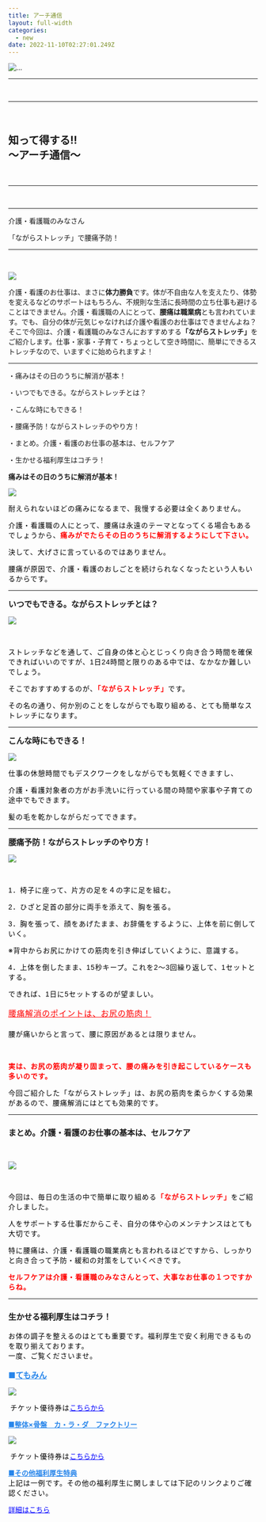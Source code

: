 ```yaml
---
title: アーチ通信
layout: full-width
categories:
  - new
date: 2022-11-10T02:27:01.249Z
---
```

<!--StartFragment-->

<div class="flex flex-wrap justify-center">

<img src="/images/image-1-.jpg" class="max-w-full  h-auto" alt="..." /><br>

</div>

<!--EndFragment-->

<div class="cc-m-all-content j-module j-text" id="cc-m-all-content-11999766060" data-action="content" ng-non-bindable="">

<div class="text-center"><!--StartFragment-->

<!--StartFragment-->

<hr>

<body class="p-20 >

<hr class="border-2 border-blue-300 border-blue-800 " /><br>

<hr class="border-2 border-blue-500 border-blue-800 " /><br>

<h2 class="text-xl font-bold">知って得する‼<br>～アーチ通信～</h2><br>

<hr class="border-2 border-blue-300 border-blue-800 " /><br>

<hr>

<!--EndFragment-->

<!--StartFragment-->

<div class="bg-blue-100  text-center bg-opacity-50 p-8 w-full h-full"> 

<span class="text-black-600 text-center text-xl font-bold">介護・看護職のみなさん</span><br>

<span class="text-black-600 text-center text-xl font-bold">「ながらストレッチ」で腰痛予防！</span></div><hr class="border-2 border-blue-500 border-blue-800 " /><br>

<!--EndFragment-->

<!--StartFragment-->

<div class ="space-y-4 sm:grid sm:grid-cols-2">

<img class="float-left 　" src="/images/image-2-.jpg"><p>介護・看護のお仕事は、まさに<span class="text-xs text-red-600 font-bold">**体力勝負**</span>です。体が不自由な人を支えたり、体勢を変えるなどのサポートはもちろん、不規則な生活に長時間の立ち仕事も避けることはできません。介護・看護職の人にとって、<span class="text-xs text-red-600 text-base font-bold">**腰痛は職業病**</span>とも言われています。でも、自分の体が元気じゃなければ介護や看護のお仕事はできませんよね？そこで今回は、介護・看護職のみなさんにおすすめする<span class="text-xs  text-red-600 text-base font-bold">**「ながらストレッチ」**</span>をご紹介します。仕事・家事・子育て・ちょっとして空き時間に、簡単にできるストレッチなので、いますぐに始められますよ！</p></div></div>

<hr>

<span class="text-xm text-left t text-center text-fold ">・痛みはその日のうちに解消が基本！</span> 

<span class="text-xm text-left  text-center text-fold ">・いつでもできる。ながらストレッチとは？</span> 

<span class="text-xm text-left  text-center text-fold ">・こんな時にもできる！</span> 

<span class="text-xm text-left  text-center text-fold ">・腰痛予防！ながらストレッチのやり方！</span> 

<span class="text-xm text-left  text-center text-fold ">・まとめ。介護・看護のお仕事の基本は、セルフケア</span> 

<span class="text-xm text-left  text-center text-fold ">・生かせる福利厚生はコチラ！</span> 

<span class="text-xm text-left  text-center text-fold "><strong>痛みはその日のうちに解消が基本！</strong></span> 

![](/images/image-3-.jpg)

<p class="MsoNormal"><span style="color: #000000; font-size: 14px;" data-mce-style="color: #000000; font-size: 14px;"><span style="letter-spacing: 0.75pt;" data-mce-style="letter-spacing: 0.75pt;">耐えられないほどの痛みになるまで、我慢する必要は全くありません。</span></span></p><p class="MsoNormal"><span style="font-size: 14px;" data-mce-style="font-size: 14px;"><span style="color: #000000; letter-spacing: 0.75pt;" data-mce-style="color: #000000; letter-spacing: 0.75pt;">介護・看護職の人にとって、腰痛は永遠のテーマとなってくる場合もあるでしょうから、</span><b><span style="color: red; letter-spacing: 0.75pt;" data-mce-style="color: red; letter-spacing: 0.75pt;">痛みがでたらその日のうちに解消するようにして下さい。</span></b></span></p><p class="MsoNormal"><span style="color: #000000; font-size: 14px;" data-mce-style="color: #000000; font-size: 14px;"><span style="letter-spacing: 0.75pt;" data-mce-style="letter-spacing: 0.75pt;">決して、大げさに言っているのではありません。</span></span></p><p><span style="color: #000000; letter-spacing: 0.75pt; font-size: 14px;" data-mce-style="color: #000000; letter-spacing: 0.75pt; font-size: 14px;">腰痛が原因で、介護・看護のおしごとを続けられなくなったという人もいるからです。</span></p></div><hr>

<span style="font-size: 16px;" data-mce-style="font-size: 16px;"><strong>いつでもできる。ながらストレッチとは？</strong></span>

![](/images/image-4-.jpg)

 <p class="MsoNormal"><span style="color: #000000; font-size: 14px;" data-mce-style="color: #000000; font-size: 14px;"><span style="letter-spacing: 0.75pt;" data-mce-style="letter-spacing: 0.75pt;">ストレッチなどを通して、ご自身の体と心とじっくり向き合う時間を確保できればいいのですが、</span><span lang="EN-US" style="font-family: Verdana, sans-serif; letter-spacing: 0.75pt;" xml:lang="EN-US" data-mce-style="font-family: Verdana, sans-serif; letter-spacing: 0.75pt;">1</span><span style="letter-spacing: 0.75pt;" data-mce-style="letter-spacing: 0.75pt;">日</span><span lang="EN-US" style="font-family: Verdana, sans-serif; letter-spacing: 0.75pt;" xml:lang="EN-US" data-mce-style="font-family: Verdana, sans-serif; letter-spacing: 0.75pt;">24</span><span style="letter-spacing: 0.75pt;" data-mce-style="letter-spacing: 0.75pt;">時間と限りのある中では、なかなか難しいでしょう。</span></span></p><p class="MsoNormal"><span style="font-size: 14px;" data-mce-style="font-size: 14px;"><span style="color: #000000; letter-spacing: 0.75pt;" data-mce-style="color: #000000; letter-spacing: 0.75pt;">そこでおすすめするのが、</span><b><span style="color: red; letter-spacing: 0.75pt;" data-mce-style="color: red; letter-spacing: 0.75pt;">「ながらストレッチ」</span></b><span style="color: #000000; letter-spacing: 0.75pt;" data-mce-style="color: #000000; letter-spacing: 0.75pt;">です。</span></span></p><p><span style="color: #000000; letter-spacing: 0.75pt; font-size: 14px;" data-mce-style="color: #000000; letter-spacing: 0.75pt; font-size: 14px;">その名の通り、何か別のことをしながらでも取り組める、とても簡単なストレッチになります。</span></p></div><hr>

<span style="font-size: 16px;" data-mce-style="font-size: 16px;"><strong>こんな時にもできる！</strong></span>

![](/images/image-5-.jpg)

<p class="MsoNormal"><span style="color: #000000; font-size: 14px;" data-mce-style="color: #000000; font-size: 14px;"><span style="letter-spacing: 0.75pt;" data-mce-style="letter-spacing: 0.75pt;">仕事の休憩時間でもデ</span></span><span style="color: #000000; font-size: 14px;" data-mce-style="color: #000000; font-size: 14px;"><span style="letter-spacing: 0.75pt;" data-mce-style="letter-spacing: 0.75pt;">スクワークをしながらでも気軽くできますし、</span></span></p><p class="MsoNormal"><span style="color: #000000; font-size: 14px;" data-mce-style="color: #000000; font-size: 14px;"><span style="letter-spacing: 0.75pt;" data-mce-style="letter-spacing: 0.75pt;">介護・看護対象者の方がお手洗いに行っている間の時間や</span></span><span style="color: #000000; font-size: 14px;" data-mce-style="color: #000000; font-size: 14px;"><span style="letter-spacing: 0.75pt;" data-mce-style="letter-spacing: 0.75pt;">家事や子育ての途中でもできます。</span></span></p><p><span style="color: #000000; letter-spacing: 0.75pt; font-size: 14px;" data-mce-style="color: #000000; letter-spacing: 0.75pt; font-size: 14px;">髪の毛を乾かしながらだってできます。</span></p></div><hr>

<span style="font-size: 16px;" data-mce-style="font-size: 16px;"><strong>腰痛予防！ながらストレッチのやり方！</strong></span>

![](/images/image-6-.jpg)

<br><p class="MsoNormal"><span style="color: #000000; font-size: 14px;" data-mce-style="color: #000000; font-size: 14px;"><span lang="EN-US" style="font-family: Verdana, sans-serif; letter-spacing: 0.75pt;" xml:lang="EN-US" data-mce-style="font-family: Verdana, sans-serif; letter-spacing: 0.75pt;">1</span><span style="letter-spacing: 0.75pt;" data-mce-style="letter-spacing: 0.75pt;">．椅子に座って、片方の足を４の字に足を組む。</span></span></p><p class="MsoNormal"><span style="color: #000000; font-size: 14px;" data-mce-style="color: #000000; font-size: 14px;"><span lang="EN-US" style="font-family: Verdana, sans-serif; letter-spacing: 0.75pt;" xml:lang="EN-US" data-mce-style="font-family: Verdana, sans-serif; letter-spacing: 0.75pt;">2</span><span style="letter-spacing: 0.75pt;" data-mce-style="letter-spacing: 0.75pt;">．ひざと足首の部分に両手を添えて、胸を張る。</span></span></p><p class="MsoNormal"><span style="color: #000000; font-size: 14px;" data-mce-style="color: #000000; font-size: 14px;"><span lang="EN-US" style="font-family: Verdana, sans-serif; letter-spacing: 0.75pt;" xml:lang="EN-US" data-mce-style="font-family: Verdana, sans-serif; letter-spacing: 0.75pt;">3</span><span style="letter-spacing: 0.75pt;" data-mce-style="letter-spacing: 0.75pt;">．胸を張って、顔をあげたまま、お辞儀をするように、上体を前に倒していく。</span></span></p><p><span style="color: #000000; letter-spacing: 0.75pt; font-size: 14px;" data-mce-style="color: #000000; letter-spacing: 0.75pt; font-size: 14px;">※背中からお尻にかけての筋肉を引き伸ばしていくように、意識する。<br></span></p><p class="MsoNormal"><span style="color: #000000; font-size: 14px;" data-mce-style="color: #000000; font-size: 14px;"><span lang="EN-US" style="font-family: Verdana, sans-serif; letter-spacing: 0.75pt;" xml:lang="EN-US" data-mce-style="font-family: Verdana, sans-serif; letter-spacing: 0.75pt;">4</span><span style="letter-spacing: 0.75pt;" data-mce-style="letter-spacing: 0.75pt;">．上体を倒したまま、</span><span lang="EN-US" style="font-family: Verdana, sans-serif; letter-spacing: 0.75pt;" xml:lang="EN-US" data-mce-style="font-family: Verdana, sans-serif; letter-spacing: 0.75pt;">15</span><span style="letter-spacing: 0.75pt;" data-mce-style="letter-spacing: 0.75pt;">秒キープ。これを</span><span lang="EN-US" style="font-family: Verdana, sans-serif; letter-spacing: 0.75pt;" xml:lang="EN-US" data-mce-style="font-family: Verdana, sans-serif; letter-spacing: 0.75pt;">2</span><span style="letter-spacing: 0.75pt;" data-mce-style="letter-spacing: 0.75pt;">～</span><span lang="EN-US" style="font-family: Verdana, sans-serif; letter-spacing: 0.75pt;" xml:lang="EN-US" data-mce-style="font-family: Verdana, sans-serif; letter-spacing: 0.75pt;">3</span><span style="letter-spacing: 0.75pt;" data-mce-style="letter-spacing: 0.75pt;">回繰り返して、</span><span lang="EN-US" style="font-family: Verdana, sans-serif; letter-spacing: 0.75pt;" xml:lang="EN-US" data-mce-style="font-family: Verdana, sans-serif; letter-spacing: 0.75pt;">1</span><span style="letter-spacing: 0.75pt;" data-mce-style="letter-spacing: 0.75pt;">セットとする。</span></span></p><p><span style="font-size: 14px;" data-mce-style="font-size: 14px;"><span style="color: #000000;" data-mce-style="color: #000000;"><span style="letter-spacing: 0.75pt;" data-mce-style="letter-spacing: 0.75pt;">できれば、</span><span lang="EN-US" style="font-family: Verdana, sans-serif; letter-spacing: 0.75pt;" xml:lang="EN-US" data-mce-style="font-family: Verdana, sans-serif; letter-spacing: 0.75pt;">1</span><span style="letter-spacing: 0.75pt;" data-mce-style="letter-spacing: 0.75pt;">日に</span><span lang="EN-US" style="font-family: Verdana, sans-serif; letter-spacing: 0.75pt;" xml:lang="EN-US" data-mce-style="font-family: Verdana, sans-serif; letter-spacing: 0.75pt;">5</span></span><span style="color: #000000;" data-mce-style="color: #000000;"><span style="letter-spacing: 0.75pt;" data-mce-style="letter-spacing: 0.75pt;">セットするのが望ましい。</span></span></span><span style="font-size: 14px; color: #000000;" data-mce-style="font-size: 14px; color: #000000;"><span style="letter-spacing: 0.75pt;" data-mce-style="letter-spacing: 0.75pt;"><br> <br></span></span> <span style="font-size: 16px; color: #ff0000;" data-mce-style="font-size: 16px; color: #ff0000;"><u><span style="letter-spacing: 0.75pt;" data-mce-style="letter-spacing: 0.75pt;">腰痛解消のポイントは、お尻の筋肉！<br> <br></span></u></span> <span style="color: #000000; letter-spacing: 0.75pt; font-size: 14px;" data-mce-style="color: #000000; letter-spacing: 0.75pt; font-size: 14px;">腰が痛いからと言って、腰に原因があるとは限りません。</span></p><p>&nbsp;</p><p class="MsoNormal"><span style="color: #000000; font-size: 14px;" data-mce-style="color: #000000; font-size: 14px;"><span style="color: #ff0000;" data-mce-style="color: #ff0000;"><b><span style="letter-spacing: 0.75pt;" data-mce-style="letter-spacing: 0.75pt;">実は、お尻の筋肉が凝り固まって、腰の痛みを引き起こしているケースも多いのです。</span></b></span></span></p><p><span style="font-size: 14px; color: #000000; letter-spacing: 0.75pt;" data-mce-style="font-size: 14px; color: #000000; letter-spacing: 0.75pt;">今回ご紹介した「ながらストレッチ」は、お尻の筋肉を柔らかくする効果があるので、腰痛解消にはとても効果的です。</span></p></div><hr>

<div class="cc-m-all-content j-module j-text" id="cc-m-all-content-12002915760" data-action="content" ng-non-bindable="">
                <div class="cc-m-text-inline-rte mce-content-body" data-name="text" id="cc-m-text-12002915760" contenteditable="true" style="position: relative;"><h3 style="text-align: left;" data-mce-style="text-align: left;"><span style="font-size: 18px;" data-mce-style="font-size: 18px;"><span style="font-size: 16px;" data-mce-style="font-size: 16px;"><strong>まとめ。介護・看護のお仕事の基本は、セルフケア</strong></span><br style="color: #222222; font-family: Arial, Helvetica, sans-serif; font-size: small; text-transform: none; background-color: #ffffff;" data-mce-style="color: #222222; font-family: Arial, Helvetica, sans-serif; font-size: small; text-transform: none; background-color: #ffffff;"></span></h3></div>            </div><br>

![](/images/image-7-.jpg)

<br><div class="cc-m-all-content j-module j-text" id="cc-m-all-content-12002916360" data-action="content" ng-non-bindable=""><p class="MsoNormal"><span style="font-size: 14px;" data-mce-style="font-size: 14px;"><span style="color: #000000; letter-spacing: 0.75pt;" data-mce-style="color: #000000; letter-spacing: 0.75pt;">今回は、毎日の生活の中で簡単に取り組める</span><b><span style="color: red; letter-spacing: 0.75pt;" data-mce-style="color: red; letter-spacing: 0.75pt;">「ながらストレッチ」</span></b><span style="color: #000000;" data-mce-style="color: #000000;"><span style="letter-spacing: 0.75pt;" data-mce-style="letter-spacing: 0.75pt;">をご紹介しました。</span></span></span></p><p class="MsoNormal"><span style="font-size: 14px; color: #000000;" data-mce-style="font-size: 14px; color: #000000;"><span style="letter-spacing: 0.75pt;" data-mce-style="letter-spacing: 0.75pt;">人をサポートする仕事だからこそ、自分の体や心のメンテナンスはとても大切です。</span></span></p><p class="MsoNormal"><span style="font-size: 14px;" data-mce-style="font-size: 14px;"><span style="color: #000000; letter-spacing: 0.75pt;" data-mce-style="color: #000000; letter-spacing: 0.75pt;">特に腰痛は、介護・看護職の職業病とも言われるほどですから、しっかりと向き合って予防・緩和の対策をしていくべきです。</span></span></p><p><span style="font-size: 14px;" data-mce-style="font-size: 14px;"><b><span style="color: red; letter-spacing: 0.75pt;" data-mce-style="color: red; letter-spacing: 0.75pt;">セルフケアは介護・看護職のみなさんとって、大事なお仕事の１つですからね。</span></b></span></p></div>            </div><hr>

<div class="cc-m-text-inline-rte mce-content-body" data-name="text" id="cc-m-text-12008805160" contenteditable="true" style="position: relative;"><h3 style="text-align: left;" data-mce-style="text-align: left;"><span style="font-size: 18px;" data-mce-style="font-size: 18px;"><span style="font-size: 16px;" data-mce-style="font-size: 16px;"><strong>生かせる福利厚生はコチラ！</strong></span></span></h3></div>

<p class="MsoNormal"><span color="#000000" style="color: #000000;" data-mce-style="color: #000000;"><span style="font-size: 14px; letter-spacing: 1px;" data-mce-style="font-size: 14px; letter-spacing: 1px;">お体の調子を整えるのはとても重要です。福利厚生で安く利用できるものを取り揃えております。<br> 一度、ご覧くださいませ。<br> <br> <span style="color: #798486; font-size: 16px; letter-spacing: normal; font-weight: 700 !important;" data-mce-style="color: #798486; font-size: 16px; letter-spacing: normal; font-weight: 700 !important;"><span style="color: #2886eb;" data-mce-style="color: #2886eb;">■</span><span style="text-decoration: underline; color: #2886eb;" data-mce-style="text-decoration: underline; color: #2886eb;">てもみん</span></span><br></span></span></p>

![](/images/7024053_03.jpg)

<p>&nbsp;<span color="#000000" style="color: #000000;" data-mce-style="color: #000000;"><span style="font-size: 14px; letter-spacing: 1px;" data-mce-style="font-size: 14px; letter-spacing: 1px;">チケット優待券は</span></span><a href="https://www.club-off.com/hasegawa/apps/lei/fflei_sh_ichiran.cfm?action=1&amp;SHGRID=7024053&amp;sub_action=" target="_blank" title="https://www.club-off.com/hasegawa/apps/lei/fflei_sh_ichiran.cfm?action=1&amp;SHGRID=7024053&amp;sub_action=" data-mce-href="https://www.club-off.com/hasegawa/apps/lei/fflei_sh_ichiran.cfm?action=1&amp;SHGRID=7024053&amp;sub_action="><span style="text-decoration: underline; color: #0000ff;" data-mce-style="text-decoration: underline; color: #0000ff;">こちらから</span></a></p><p style="text-align: left;" data-mce-style="text-align: left;"><span style="font-weight: 700 !important;" data-mce-style="font-weight: 700 !important;"><span style="text-decoration: underline; color: #2886eb;" data-mce-style="text-decoration: underline; color: #2886eb;">■整体×骨盤　カ・ラ・ダ　ファクトリー<br></span></span></p>

![](/images/5014096_08.jpg)

<p>&nbsp;<span color="#000000" style="color: #000000;" data-mce-style="color: #000000;"><span style="font-size: 14px; letter-spacing: 1px;" data-mce-style="font-size: 14px; letter-spacing: 1px;">チケット優待券は</span></span><a href="https://www.club-off.com/hasegawa/apps/lei/fflei_sh_ichiran.cfm?action=1&amp;SHGRID=5017622&amp;sub_action=" target="_blank" title="https://www.club-off.com/hasegawa/apps/lei/fflei_sh_ichiran.cfm?action=1&amp;SHGRID=7024053&amp;sub_action=" data-mce-href="https://www.club-off.com/hasegawa/apps/lei/fflei_sh_ichiran.cfm?action=1&amp;SHGRID=5017622&amp;sub_action="><span style="text-decoration: underline; color: #0000ff;" data-mce-style="text-decoration: underline; color: #0000ff;">こちらから</span></a></p>

<p><strong><span style="text-decoration: underline; color: #2886eb;" data-mce-style="text-decoration: underline; color: #2886eb;">■その他福利厚生特典</span></strong><br> <span style="color: #000000; font-size: 14px; letter-spacing: 1px;" data-mce-style="color: #000000; font-size: 14px; letter-spacing: 1px;">上記は一例です。その他の福利厚生に関しましては下記のリンクよりご確認ください。</span></p><p><a href="https://www.club-off.com/hasegawa/apps/top/fftop_main.cfm" target="_blank" title="https://www.club-off.com/hasegawa/apps/top/fftop_main.cfm" data-mce-href="https://www.club-off.com/hasegawa/apps/top/fftop_main.cfm"><span style="text-decoration: underline; color: #0000ff;" data-mce-style="text-decoration: underline; color: #0000ff;">詳細はこちら</span></a></p>





<link href="https://cdn.jsdelivr.net/npm/tailwindcss/dist/tailwind.min.css" rel="stylesheet"> <style>